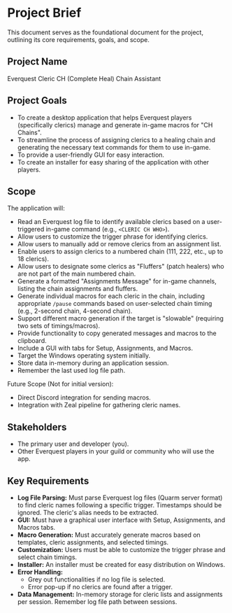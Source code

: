 # Project Brief

This document serves as the foundational document for the project, outlining its core requirements, goals, and scope.

## Project Name

Everquest Cleric CH (Complete Heal) Chain Assistant

## Project Goals

- To create a desktop application that helps Everquest players (specifically clerics) manage and generate in-game macros for "CH Chains".
- To streamline the process of assigning clerics to a healing chain and generating the necessary text commands for them to use in-game.
- To provide a user-friendly GUI for easy interaction.
- To create an installer for easy sharing of the application with other players.

## Scope

The application will:
- Read an Everquest log file to identify available clerics based on a user-triggered in-game command (e.g., `<CLERIC CH WHO>`).
- Allow users to customize the trigger phrase for identifying clerics.
- Allow users to manually add or remove clerics from an assignment list.
- Enable users to assign clerics to a numbered chain (111, 222, etc., up to 18 clerics).
- Allow users to designate some clerics as "Fluffers" (patch healers) who are not part of the main numbered chain.
- Generate a formatted "Assignments Message" for in-game channels, listing the chain assignments and fluffers.
- Generate individual macros for each cleric in the chain, including appropriate `/pause` commands based on user-selected chain timing (e.g., 2-second chain, 4-second chain).
- Support different macro generation if the target is "slowable" (requiring two sets of timings/macros).
- Provide functionality to copy generated messages and macros to the clipboard.
- Include a GUI with tabs for Setup, Assignments, and Macros.
- Target the Windows operating system initially.
- Store data in-memory during an application session.
- Remember the last used log file path.

Future Scope (Not for initial version):
- Direct Discord integration for sending macros.
- Integration with Zeal pipeline for gathering cleric names.

## Stakeholders

- The primary user and developer (you).
- Other Everquest players in your guild or community who will use the app.

## Key Requirements

- **Log File Parsing:** Must parse Everquest log files (Quarm server format) to find cleric names following a specific trigger. Timestamps should be ignored. The cleric's alias needs to be extracted.
- **GUI:** Must have a graphical user interface with Setup, Assignments, and Macros tabs.
- **Macro Generation:** Must accurately generate macros based on templates, cleric assignments, and selected timings.
- **Customization:** Users must be able to customize the trigger phrase and select chain timings.
- **Installer:** An installer must be created for easy distribution on Windows.
- **Error Handling:**
    - Grey out functionalities if no log file is selected.
    - Error pop-up if no clerics are found after a trigger.
- **Data Management:** In-memory storage for cleric lists and assignments per session. Remember log file path between sessions.